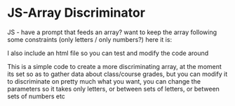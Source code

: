 # JS-Array Discriminator

JS - have a prompt that feeds an array? 
want to keep the array following some constraints (only letters / only numbers?)
here it is:

I also include an html file so you can test and modify the code around

This is a simple code to create a more discriminating array, at the moment its set so as to gather data about class/course grades, but you can modify it to discriminate on pretty much what you want, you can change the parameters so it takes only letters, or between sets 
of letters, or between sets of numbers etc

